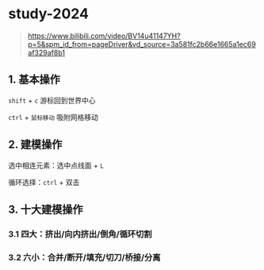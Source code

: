 # study-2024

> https://www.bilibili.com/video/BV14u41147YH?p=5&spm_id_from=pageDriver&vd_source=3a581fc2b66e1665a1ec69af329af8b1

## 1. 基本操作

`shift` + `c`  游标回到世界中心

`ctrl` + `鼠标移动`  吸附网格移动

## 2. 建模操作

选中相连元素：选中点线面 + `L` 

循环选择：`ctrl` + 双击

## 3. 十大建模操作

### 3.1 四大：挤出/向内挤出/倒角/循环切割



### 3.2 六小：合并/断开/填充/切刀/桥接/分离





